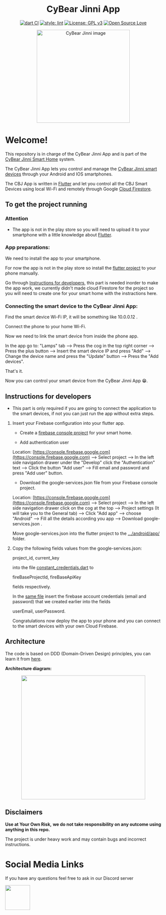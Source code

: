 <h1 align="center">CyBear Jinni App</h1>

<div align="center">
  
[![dart CI](https://github.com/CyBear-Jinni/CBJ_App/workflows/Dart%20CI/badge.svg)](https://github.com/CyBear-Jinni/CBJ_App/actions?query=workflow%3A%22Dart+CI%22) [![style: lint](https://img.shields.io/badge/lint-1.3.0-blue)](https://pub.dev/packages/lint) [![License: GPL v3](https://img.shields.io/badge/License-GPLv3-blue.svg)](https://www.gnu.org/licenses/gpl-3.0) [![Open Source Love](https://badges.frapsoft.com/os/v1/open-source.png?v=103)](https://en.wikipedia.org/wiki/Open_source)
</div>

[<div align="center"><img alt="CyBear Jinni image" height="300" src="https://user-images.githubusercontent.com/9304740/94843279-24a49900-0425-11eb-83f3-87e8ba40b1dc.png">](https://github.com/CyBear-Jinni/CBJ_Smart-Home)
</div>

# Welcome!

This repository is in charge of the CyBear Jinni App and is part of the [CyBear Jinni Smart Home](https://github.com/CyBear-Jinni/CBJ_Smart-Home.git) system.

The CyBear Jinni App lets you control and manage the [CyBear Jinni smart devices](https://github.com/CyBear-Jinni/CBJ_Smart-Device.git) through your Android and IOS smartphones.

The CBJ App is written in [Flutter](https://flutter.dev) and let you control all the CBJ Smart Devices using local Wi-Fi and remotely through Google [Cloud Firestore](https://firebase.google.com/docs/firestore).


## To get the project running

### Attention

* The app is not in the play store so you will need to upload it to your smartphone with a little knowledge about [Flutter](https://flutter.dev).


### App preparations:

We need to install the app to your smartphone.

For now the app is not in the play store so install the [flutter project](https://github.com/CyBear-Jinni/CBJ_App/tree/dev/FlutterApp/cybear_jinni_flutter/cybear_jinni_flutter) to your phone manually.

Go through [Instructions for developers](#instructions-for-developers), this part is needed inorder to make the app work, we currently didn't made cloud Firestore for the project so you will need to create one for your smart home with the instractions here.




### Connecting the smart device to the CyBear Jinni App:

Find the smart device Wi-Fi IP, it will be something like 10.0.0.12 .

Connect the phone to your home Wi-Fi.

Now we need to link the smart device from inside the phone app.

In the app go to: "Lamps" tab --> Press the cog in the top right corner --> Press the plus button --> Insert the smart device IP and press "Add" --> Change the device name and press the "Update" button --> Press the "Add devices".

That's it.

Now you can control your smart device from the CyBear Jinni App 😁.


## Instructions for developers

* This part is only required if you are going to connect the application to the smart devices, if not you can just run the app without extra steps. 

1. Insert your Firebase configuration into your flutter app.

   * Create a [firebase console project](https://console.firebase.google.com) for your smart home.
   
   * Add authentication user
   
   Location: [https://console.firebase.google.com](https://console.firebase.google.com) --> Select project --> In the left side navigation drawer under the "Develop" click the "Authentication" text --> Click the button "Add user" --> Fill email and password and press "Add user" button.
   
   * Download the google-services.json file from your Firebase console project.

   Location: [https://console.firebase.google.com](https://console.firebase.google.com) --> Select project --> In the left side navigation drawer click on the cog at the top -->
   Project settings (It will take you to the General tab) --> Click "Add app" --> choose "Android" -->
   Fill all the details according you app --> Download google-services.json .

   Move google-services.json into the flutter project to the [.../android/app/](https://github.com/CyBear-Jinni/Smart-Home/tree/master/FlutterApp/cybear_jinni_flutter/cybear_jinni_flutter/android/app) folder.

2. Copy the following fields values from the google-services.json:

   project_id, current_key 
   
   into the file [constant_credentials.dart](https://github.com/CyBear-Jinni/Smart-Home/blob/master/FlutterApp/cybear_jinni_flutter/cybear_jinni_flutter/lib/core/constant_credentials.dart) to
   
   fireBaseProjectId, fireBaseApiKey
   
   fields respectively.
      
   In the [same file](https://github.com/CyBear-Jinni/Smart-Home/blob/master/FlutterApp/cybear_jinni_flutter/cybear_jinni_flutter/lib/core/constant_credentials.dart) insert the firebase account credentials (email and password) that we created earlier into the fields
   
   userEmail, userPassword.
   
   Congratulations now deploy the app to your phone and you can connect to the smart devices with your own Cloud Firebase.

## Architecture

The code is based on DDD (Domain-Driven Design) principles, you can learn it from [here](https://www.youtube.com/watch?v=RMiN59x3uH0&list=PLB6lc7nQ1n4iS5p-IezFFgqP6YvAJy84U).

**Architecture diagram:**

<p align="center">
<img src="https://resocoder.com/wp-content/uploads/2020/03/DDD-Flutter-Diagram-v3.svg" width="400">
</p>


## Disclaimers

**Use at Your Own Risk,**
**we do not take responsibility on any outcome using anything in this repo.**

The project is under heavy work and may contain bugs and incorrect instructions.


# Social Media Links

If you have any questions feel free to ask in our Discord server 

[<img src="https://cdn.icon-icons.com/icons2/2108/PNG/512/discord_icon_130958.png" height="80">](https://discord.gg/mUXfwUY)

